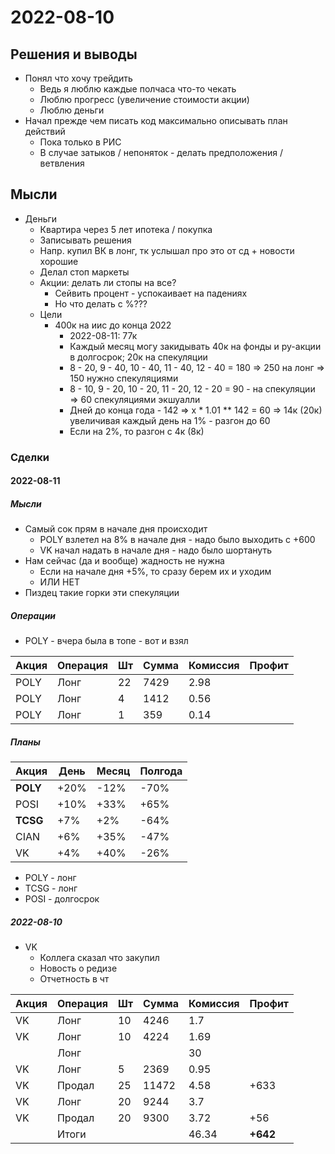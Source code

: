 # 2022-08-10

## Решения и выводы

- Понял что хочу трейдить
    - Ведь я люблю каждые полчаса что-то чекать
    - Люблю прогресс (увеличение стоимости акции)
    - Люблю деньги
- Начал прежде чем писать код максимально описывать план действий
    - Пока только в РИС
    - В случае затыков / непоняток - делать предположения / ветвления

## Мысли

- Деньги
    - Квартира через 5 лет ипотека / покупка
    - Записывать решения
    - Напр. купил ВК в лонг, тк услышал про это от сд + новости хорошие
    - Делал стоп маркеты
    - Акции: делать ли стопы на все?
        - Сейвить процент - успокаивает на падениях
        - Но что делать с %???
    - Цели
        - 400к на иис до конца 2022
            - 2022-08-11: 77к
            - Каждый месяц могу закидывать 40к на фонды и ру-акции в долгосрок; 20к на спекуляции
            - 8 - 20, 9 - 40, 10 - 40, 11 - 40, 12 - 40 = 180 => 250 на лонг => 150 нужно спекуляциями
            - 8 - 10, 9 - 20, 10 - 20, 11 - 20, 12 - 20 = 90 - на спекуляции => 60 спекуляциями экшуалли
            - Дней до конца года - 142 => x * 1.01 ** 142 = 60 => 14к (20к) увеличивая каждый день на 1% - разгон до 60
            - Если на 2%, то разгон с 4к (8к)

### Сделки

#### 2022-08-11

##### Мысли

- Самый сок прям в начале дня происходит
    - POLY взлетел на 8% в начале дня - надо было выходить с +600
    - VK начал надать в начале дня - надо было шортануть
- Нам сейчас (да и вообще) жадность не нужна
    - Если на начале дня +5%, то сразу берем их и уходим
    - ИЛИ НЕТ
- Пиздец такие горки эти спекуляции

##### Операции

- POLY - вчера была в топе - вот и взял

| Акция | Операция | Шт  | Сумма | Комиссия | Профит   |
|-------|----------|-----|-------|----------|----------|
| POLY  | Лонг     | 22  | 7429  | 2.98     |          |
| POLY  | Лонг     | 4   | 1412  | 0.56     |          |
| POLY  | Лонг     | 1   | 359   | 0.14     |          |

##### Планы

| Акция    | День | Месяц | Полгода |
|----------|------|-------|---------|
| **POLY** | +20% | -12%  | -70%    |
| POSI     | +10% | +33%  | +65%    |
| **TCSG** | +7%  | +2%   | -64%    |
| CIAN     | +6%  | +35%  | -47%    |
| VK       | +4%  | +40%  | -26%    |

- POLY - лонг
- TCSG - лонг
- POSI - долгосрок

##### 2022-08-10

- VK
    - Коллега сказал что закупил
    - Новость о редизе
    - Отчетность в чт

| Акция | Операция | Шт  | Сумма | Комиссия | Профит   |
|-------|----------|-----|-------|----------|----------|
| VK    | Лонг     | 10  | 4246  | 1.7      |          |
| VK    | Лонг     | 10  | 4224  | 1.69     |          |
|       | Лонг     |     |       | 30       |          |
| VK    | Лонг     | 5   | 2369  | 0.95     |          |
| VK    | Продал   | 25  | 11472 | 4.58     | +633     |
| VK    | Лонг     | 20  | 9244  | 3.7      |          |
| VK    | Продал   | 20  | 9300  | 3.72     | +56      |
|       | Итоги    |     |       | 46.34    | **+642** |
